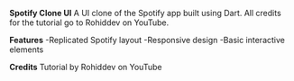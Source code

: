 **Spotify Clone UI**
 A UI clone of the Spotify app built using Dart. All credits for the tutorial go to Rohiddev on YouTube.

**Features**
 -Replicated Spotify layout
 -Responsive design
 -Basic interactive elements
 
**Credits**
Tutorial by Rohiddev on YouTube
